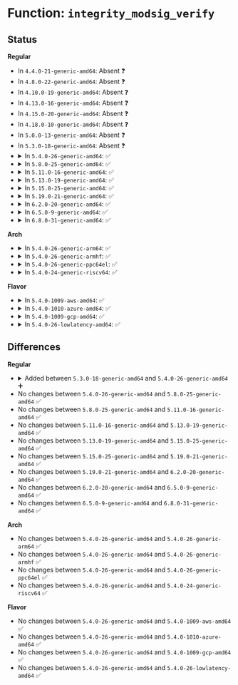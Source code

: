 # Function: <code>integrity_modsig_verify</code>

## Status
<b>Regular</b>
<ul>
<li>
In <code>4.4.0-21-generic-amd64</code>: Absent ❓
</li>
<li>
In <code>4.8.0-22-generic-amd64</code>: Absent ❓
</li>
<li>
In <code>4.10.0-19-generic-amd64</code>: Absent ❓
</li>
<li>
In <code>4.13.0-16-generic-amd64</code>: Absent ❓
</li>
<li>
In <code>4.15.0-20-generic-amd64</code>: Absent ❓
</li>
<li>
In <code>4.18.0-10-generic-amd64</code>: Absent ❓
</li>
<li>
In <code>5.0.0-13-generic-amd64</code>: Absent ❓
</li>
<li>
In <code>5.3.0-18-generic-amd64</code>: Absent ❓
</li>
<li>
<details>
<summary>In <code>5.4.0-26-generic-amd64</code>: ✅</summary>

```c
int integrity_modsig_verify(const unsigned int id, const struct modsig * modsig)
```

```json
{
  "name": "integrity_modsig_verify",
  "collision_type": "Unique Global",
  "inline_type": "No",
  "funcs": [
    {
      "addr": 18446744071583779952,
      "name": "integrity_modsig_verify",
      "external": true,
      "loc": "security/integrity/digsig.c:86",
      "file": "security/integrity/digsig.c",
      "inline": "seen, unknown",
      "caller_inline": [],
      "caller_func": [
        "security/integrity/ima/ima_appraise.c:ima_appraise_measurement",
        "security/integrity/ima/ima_appraise.c:ima_appraise_measurement"
      ]
    }
  ],
  "symbols": [
    {
      "addr": 18446744071583779952,
      "name": "integrity_modsig_verify",
      "section": ".text",
      "bind": "STB_GLOBAL",
      "size": 53
    }
  ]
}
```
</details>
</li>
<li>
<details>
<summary>In <code>5.8.0-25-generic-amd64</code>: ✅</summary>

```c
int integrity_modsig_verify(const unsigned int id, const struct modsig * modsig)
```

```json
{
  "name": "integrity_modsig_verify",
  "collision_type": "Unique Global",
  "inline_type": "No",
  "funcs": [
    {
      "addr": 18446744071584170432,
      "name": "integrity_modsig_verify",
      "external": true,
      "loc": "security/integrity/digsig.c:84",
      "file": "security/integrity/digsig.c",
      "inline": "seen, unknown",
      "caller_inline": [],
      "caller_func": [
        "security/integrity/ima/ima_appraise.c:ima_appraise_measurement",
        "security/integrity/ima/ima_appraise.c:ima_appraise_measurement"
      ]
    }
  ],
  "symbols": [
    {
      "addr": 18446744071584170432,
      "name": "integrity_modsig_verify",
      "section": ".text",
      "bind": "STB_GLOBAL",
      "size": 55
    }
  ]
}
```
</details>
</li>
<li>
<details>
<summary>In <code>5.11.0-16-generic-amd64</code>: ✅</summary>

```c
int integrity_modsig_verify(const unsigned int id, const struct modsig * modsig)
```

```json
{
  "name": "integrity_modsig_verify",
  "collision_type": "Unique Global",
  "inline_type": "No",
  "funcs": [
    {
      "addr": 18446744071584289600,
      "name": "integrity_modsig_verify",
      "external": true,
      "loc": "security/integrity/digsig.c:85",
      "file": "security/integrity/digsig.c",
      "inline": "seen, unknown",
      "caller_inline": [],
      "caller_func": [
        "security/integrity/ima/ima_appraise.c:ima_appraise_measurement",
        "security/integrity/ima/ima_appraise.c:ima_appraise_measurement"
      ]
    }
  ],
  "symbols": [
    {
      "addr": 18446744071584289600,
      "name": "integrity_modsig_verify",
      "section": ".text",
      "bind": "STB_GLOBAL",
      "size": 55
    }
  ]
}
```
</details>
</li>
<li>
<details>
<summary>In <code>5.13.0-19-generic-amd64</code>: ✅</summary>

```c
int integrity_modsig_verify(const unsigned int id, const struct modsig * modsig)
```

```json
{
  "name": "integrity_modsig_verify",
  "collision_type": "Unique Global",
  "inline_type": "No",
  "funcs": [
    {
      "addr": 18446744071584323440,
      "name": "integrity_modsig_verify",
      "external": true,
      "loc": "security/integrity/digsig.c:85",
      "file": "security/integrity/digsig.c",
      "inline": "seen, unknown",
      "caller_inline": [],
      "caller_func": [
        "security/integrity/ima/ima_appraise.c:ima_appraise_measurement",
        "security/integrity/ima/ima_appraise.c:ima_appraise_measurement"
      ]
    }
  ],
  "symbols": [
    {
      "addr": 18446744071584323440,
      "name": "integrity_modsig_verify",
      "section": ".text",
      "bind": "STB_GLOBAL",
      "size": 55
    }
  ]
}
```
</details>
</li>
<li>
<details>
<summary>In <code>5.15.0-25-generic-amd64</code>: ✅</summary>

```c
int integrity_modsig_verify(const unsigned int id, const struct modsig * modsig)
```

```json
{
  "name": "integrity_modsig_verify",
  "collision_type": "Unique Global",
  "inline_type": "No",
  "funcs": [
    {
      "addr": 18446744071584710848,
      "name": "integrity_modsig_verify",
      "external": true,
      "loc": "security/integrity/digsig.c:85",
      "file": "security/integrity/digsig.c",
      "inline": "seen, unknown",
      "caller_inline": [],
      "caller_func": [
        "security/integrity/ima/ima_appraise.c:ima_appraise_measurement",
        "security/integrity/ima/ima_appraise.c:ima_appraise_measurement"
      ]
    }
  ],
  "symbols": [
    {
      "addr": 18446744071584710848,
      "name": "integrity_modsig_verify",
      "section": ".text",
      "bind": "STB_GLOBAL",
      "size": 55
    }
  ]
}
```
</details>
</li>
<li>
<details>
<summary>In <code>5.19.0-21-generic-amd64</code>: ✅</summary>

```c
int integrity_modsig_verify(const unsigned int id, const struct modsig * modsig)
```

```json
{
  "name": "integrity_modsig_verify",
  "collision_type": "Unique Global",
  "inline_type": "No",
  "funcs": [
    {
      "addr": 18446744071585384736,
      "name": "integrity_modsig_verify",
      "external": true,
      "loc": "security/integrity/digsig.c:87",
      "file": "security/integrity/digsig.c",
      "inline": "seen, unknown",
      "caller_inline": [],
      "caller_func": [
        "security/integrity/ima/ima_appraise.c:ima_appraise_measurement",
        "security/integrity/ima/ima_appraise.c:ima_appraise_measurement"
      ]
    }
  ],
  "symbols": [
    {
      "addr": 18446744071585384736,
      "name": "integrity_modsig_verify",
      "section": ".text",
      "bind": "STB_GLOBAL",
      "size": 70
    }
  ]
}
```
</details>
</li>
<li>
<details>
<summary>In <code>6.2.0-20-generic-amd64</code>: ✅</summary>

```c
int integrity_modsig_verify(const unsigned int id, const struct modsig * modsig)
```

```json
{
  "name": "integrity_modsig_verify",
  "collision_type": "Unique Global",
  "inline_type": "No",
  "funcs": [
    {
      "addr": 18446744071586136496,
      "name": "integrity_modsig_verify",
      "external": true,
      "loc": "security/integrity/digsig.c:87",
      "file": "security/integrity/digsig.c",
      "inline": "seen, unknown",
      "caller_inline": [],
      "caller_func": [
        "security/integrity/ima/ima_appraise.c:ima_appraise_measurement",
        "security/integrity/ima/ima_appraise.c:ima_appraise_measurement"
      ]
    }
  ],
  "symbols": [
    {
      "addr": 18446744071586136496,
      "name": "integrity_modsig_verify",
      "section": ".text",
      "bind": "STB_GLOBAL",
      "size": 70
    }
  ]
}
```
</details>
</li>
<li>
<details>
<summary>In <code>6.5.0-9-generic-amd64</code>: ✅</summary>

```c
int integrity_modsig_verify(const unsigned int id, const struct modsig * modsig)
```

```json
{
  "name": "integrity_modsig_verify",
  "collision_type": "Unique Global",
  "inline_type": "No",
  "funcs": [
    {
      "addr": 18446744071586374368,
      "name": "integrity_modsig_verify",
      "external": true,
      "loc": "security/integrity/digsig.c:87",
      "file": "security/integrity/digsig.c",
      "inline": "seen, unknown",
      "caller_inline": [],
      "caller_func": [
        "security/integrity/ima/ima_appraise.c:ima_appraise_measurement",
        "security/integrity/ima/ima_appraise.c:ima_appraise_measurement"
      ]
    }
  ],
  "symbols": [
    {
      "addr": 18446744071586374368,
      "name": "integrity_modsig_verify",
      "section": ".text",
      "bind": "STB_GLOBAL",
      "size": 70
    }
  ]
}
```
</details>
</li>
<li>
<details>
<summary>In <code>6.8.0-31-generic-amd64</code>: ✅</summary>

```c
int integrity_modsig_verify(const unsigned int id, const struct modsig * modsig)
```

```json
{
  "name": "integrity_modsig_verify",
  "collision_type": "Unique Global",
  "inline_type": "No",
  "funcs": [
    {
      "addr": 18446744071586638912,
      "name": "integrity_modsig_verify",
      "external": true,
      "loc": "security/integrity/digsig.c:87",
      "file": "security/integrity/digsig.c",
      "inline": "seen, unknown",
      "caller_inline": [],
      "caller_func": [
        "security/integrity/ima/ima_appraise.c:ima_appraise_measurement",
        "security/integrity/ima/ima_appraise.c:ima_appraise_measurement"
      ]
    }
  ],
  "symbols": [
    {
      "addr": 18446744071586638912,
      "name": "integrity_modsig_verify",
      "section": ".text",
      "bind": "STB_GLOBAL",
      "size": 70
    }
  ]
}
```
</details>
</li>
</ul>
<b>Arch</b>
<ul>
<li>
<details>
<summary>In <code>5.4.0-26-generic-arm64</code>: ✅</summary>

```c
int integrity_modsig_verify(const unsigned int id, const struct modsig * modsig)
```

```json
{
  "name": "integrity_modsig_verify",
  "collision_type": "Unique Global",
  "inline_type": "No",
  "funcs": [
    {
      "addr": 18446603336495582784,
      "name": "integrity_modsig_verify",
      "external": true,
      "loc": "security/integrity/digsig.c:86",
      "file": "security/integrity/digsig.c",
      "inline": "seen, unknown",
      "caller_inline": [],
      "caller_func": [
        "security/integrity/ima/ima_appraise.c:ima_appraise_measurement",
        "security/integrity/ima/ima_appraise.c:ima_appraise_measurement"
      ]
    }
  ],
  "symbols": [
    {
      "addr": 18446603336495582784,
      "name": "integrity_modsig_verify",
      "section": ".text",
      "bind": "STB_GLOBAL",
      "size": 76
    }
  ]
}
```
</details>
</li>
<li>
<details>
<summary>In <code>5.4.0-26-generic-armhf</code>: ✅</summary>

```c
int integrity_modsig_verify(const unsigned int id, const struct modsig * modsig)
```

```json
{
  "name": "integrity_modsig_verify",
  "collision_type": "Unique Global",
  "inline_type": "No",
  "funcs": [
    {
      "addr": 3228944068,
      "name": "integrity_modsig_verify",
      "external": true,
      "loc": "security/integrity/digsig.c:86",
      "file": "security/integrity/digsig.c",
      "inline": "seen, unknown",
      "caller_inline": [],
      "caller_func": [
        "security/integrity/ima/ima_appraise.c:ima_appraise_measurement",
        "security/integrity/ima/ima_appraise.c:ima_appraise_measurement"
      ]
    }
  ],
  "symbols": [
    {
      "addr": 3228944068,
      "name": "integrity_modsig_verify",
      "section": ".text",
      "bind": "STB_GLOBAL",
      "size": 64
    }
  ]
}
```
</details>
</li>
<li>
<details>
<summary>In <code>5.4.0-26-generic-ppc64el</code>: ✅</summary>

```c
int integrity_modsig_verify(const unsigned int id, const struct modsig * modsig)
```

```json
{
  "name": "integrity_modsig_verify",
  "collision_type": "Unique Global",
  "inline_type": "No",
  "funcs": [
    {
      "addr": 13835058055289680848,
      "name": "integrity_modsig_verify",
      "external": true,
      "loc": "security/integrity/digsig.c:86",
      "file": "security/integrity/digsig.c",
      "inline": "seen, unknown",
      "caller_inline": [],
      "caller_func": [
        "security/integrity/ima/ima_appraise.c:ima_appraise_measurement",
        "security/integrity/ima/ima_appraise.c:ima_appraise_measurement",
        "security/integrity/ima/ima_appraise.c:ima_appraise_measurement"
      ]
    }
  ],
  "symbols": [
    {
      "addr": 13835058055289680848,
      "name": "integrity_modsig_verify",
      "section": ".text",
      "bind": "STB_GLOBAL",
      "size": 112
    }
  ]
}
```
</details>
</li>
<li>
<details>
<summary>In <code>5.4.0-24-generic-riscv64</code>: ✅</summary>

```c
int integrity_modsig_verify(const unsigned int id, const struct modsig * modsig)
```

```json
{
  "name": "integrity_modsig_verify",
  "collision_type": "Unique Global",
  "inline_type": "No",
  "funcs": [
    {
      "addr": 18446743936274748470,
      "name": "integrity_modsig_verify",
      "external": true,
      "loc": "security/integrity/digsig.c:86",
      "file": "security/integrity/digsig.c",
      "inline": "seen, unknown",
      "caller_inline": [],
      "caller_func": [
        "security/integrity/ima/ima_appraise.c:ima_appraise_measurement",
        "security/integrity/ima/ima_appraise.c:ima_appraise_measurement",
        "security/integrity/ima/ima_appraise.c:ima_appraise_measurement"
      ]
    }
  ],
  "symbols": [
    {
      "addr": 18446743936274748470,
      "name": "integrity_modsig_verify",
      "section": ".text",
      "bind": "STB_GLOBAL",
      "size": 76
    }
  ]
}
```
</details>
</li>
</ul>
<b>Flavor</b>
<ul>
<li>
<details>
<summary>In <code>5.4.0-1009-aws-amd64</code>: ✅</summary>

```c
int integrity_modsig_verify(const unsigned int id, const struct modsig * modsig)
```

```json
{
  "name": "integrity_modsig_verify",
  "collision_type": "Unique Global",
  "inline_type": "No",
  "funcs": [
    {
      "addr": 18446744071583748688,
      "name": "integrity_modsig_verify",
      "external": true,
      "loc": "security/integrity/digsig.c:86",
      "file": "security/integrity/digsig.c",
      "inline": "seen, unknown",
      "caller_inline": [],
      "caller_func": [
        "security/integrity/ima/ima_appraise.c:ima_appraise_measurement",
        "security/integrity/ima/ima_appraise.c:ima_appraise_measurement"
      ]
    }
  ],
  "symbols": [
    {
      "addr": 18446744071583748688,
      "name": "integrity_modsig_verify",
      "section": ".text",
      "bind": "STB_GLOBAL",
      "size": 53
    }
  ]
}
```
</details>
</li>
<li>
<details>
<summary>In <code>5.4.0-1010-azure-amd64</code>: ✅</summary>

```c
int integrity_modsig_verify(const unsigned int id, const struct modsig * modsig)
```

```json
{
  "name": "integrity_modsig_verify",
  "collision_type": "Unique Global",
  "inline_type": "No",
  "funcs": [
    {
      "addr": 18446744071583685744,
      "name": "integrity_modsig_verify",
      "external": true,
      "loc": "security/integrity/digsig.c:86",
      "file": "security/integrity/digsig.c",
      "inline": "seen, unknown",
      "caller_inline": [],
      "caller_func": [
        "security/integrity/ima/ima_appraise.c:ima_appraise_measurement",
        "security/integrity/ima/ima_appraise.c:ima_appraise_measurement"
      ]
    }
  ],
  "symbols": [
    {
      "addr": 18446744071583685744,
      "name": "integrity_modsig_verify",
      "section": ".text",
      "bind": "STB_GLOBAL",
      "size": 53
    }
  ]
}
```
</details>
</li>
<li>
<details>
<summary>In <code>5.4.0-1009-gcp-amd64</code>: ✅</summary>

```c
int integrity_modsig_verify(const unsigned int id, const struct modsig * modsig)
```

```json
{
  "name": "integrity_modsig_verify",
  "collision_type": "Unique Global",
  "inline_type": "No",
  "funcs": [
    {
      "addr": 18446744071583732464,
      "name": "integrity_modsig_verify",
      "external": true,
      "loc": "security/integrity/digsig.c:86",
      "file": "security/integrity/digsig.c",
      "inline": "seen, unknown",
      "caller_inline": [],
      "caller_func": [
        "security/integrity/ima/ima_appraise.c:ima_appraise_measurement",
        "security/integrity/ima/ima_appraise.c:ima_appraise_measurement"
      ]
    }
  ],
  "symbols": [
    {
      "addr": 18446744071583732464,
      "name": "integrity_modsig_verify",
      "section": ".text",
      "bind": "STB_GLOBAL",
      "size": 53
    }
  ]
}
```
</details>
</li>
<li>
<details>
<summary>In <code>5.4.0-26-lowlatency-amd64</code>: ✅</summary>

```c
int integrity_modsig_verify(const unsigned int id, const struct modsig * modsig)
```

```json
{
  "name": "integrity_modsig_verify",
  "collision_type": "Unique Global",
  "inline_type": "No",
  "funcs": [
    {
      "addr": 18446744071583833344,
      "name": "integrity_modsig_verify",
      "external": true,
      "loc": "security/integrity/digsig.c:86",
      "file": "security/integrity/digsig.c",
      "inline": "seen, unknown",
      "caller_inline": [],
      "caller_func": [
        "security/integrity/ima/ima_appraise.c:ima_appraise_measurement",
        "security/integrity/ima/ima_appraise.c:ima_appraise_measurement"
      ]
    }
  ],
  "symbols": [
    {
      "addr": 18446744071583833344,
      "name": "integrity_modsig_verify",
      "section": ".text",
      "bind": "STB_GLOBAL",
      "size": 53
    }
  ]
}
```
</details>
</li>
</ul>

## Differences
<b>Regular</b>
<ul>
<li>
<details>
<summary>Added between <code>5.3.0-18-generic-amd64</code> and <code>5.4.0-26-generic-amd64</code> ➕</summary>

```c
int integrity_modsig_verify(const unsigned int id, const struct modsig * modsig)
```
</details>
</li>
<li>
No changes between <code>5.4.0-26-generic-amd64</code> and <code>5.8.0-25-generic-amd64</code> ✅
</li>
<li>
No changes between <code>5.8.0-25-generic-amd64</code> and <code>5.11.0-16-generic-amd64</code> ✅
</li>
<li>
No changes between <code>5.11.0-16-generic-amd64</code> and <code>5.13.0-19-generic-amd64</code> ✅
</li>
<li>
No changes between <code>5.13.0-19-generic-amd64</code> and <code>5.15.0-25-generic-amd64</code> ✅
</li>
<li>
No changes between <code>5.15.0-25-generic-amd64</code> and <code>5.19.0-21-generic-amd64</code> ✅
</li>
<li>
No changes between <code>5.19.0-21-generic-amd64</code> and <code>6.2.0-20-generic-amd64</code> ✅
</li>
<li>
No changes between <code>6.2.0-20-generic-amd64</code> and <code>6.5.0-9-generic-amd64</code> ✅
</li>
<li>
No changes between <code>6.5.0-9-generic-amd64</code> and <code>6.8.0-31-generic-amd64</code> ✅
</li>
</ul>
<b>Arch</b>
<ul>
<li>
No changes between <code>5.4.0-26-generic-amd64</code> and <code>5.4.0-26-generic-arm64</code> ✅
</li>
<li>
No changes between <code>5.4.0-26-generic-amd64</code> and <code>5.4.0-26-generic-armhf</code> ✅
</li>
<li>
No changes between <code>5.4.0-26-generic-amd64</code> and <code>5.4.0-26-generic-ppc64el</code> ✅
</li>
<li>
No changes between <code>5.4.0-26-generic-amd64</code> and <code>5.4.0-24-generic-riscv64</code> ✅
</li>
</ul>
<b>Flavor</b>
<ul>
<li>
No changes between <code>5.4.0-26-generic-amd64</code> and <code>5.4.0-1009-aws-amd64</code> ✅
</li>
<li>
No changes between <code>5.4.0-26-generic-amd64</code> and <code>5.4.0-1010-azure-amd64</code> ✅
</li>
<li>
No changes between <code>5.4.0-26-generic-amd64</code> and <code>5.4.0-1009-gcp-amd64</code> ✅
</li>
<li>
No changes between <code>5.4.0-26-generic-amd64</code> and <code>5.4.0-26-lowlatency-amd64</code> ✅
</li>
</ul>
